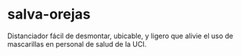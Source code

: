 # salva-orejas
Distanciador fácil de desmontar, ubicable, y ligero que alivie el uso de mascarillas en personal de salud de la UCI.
